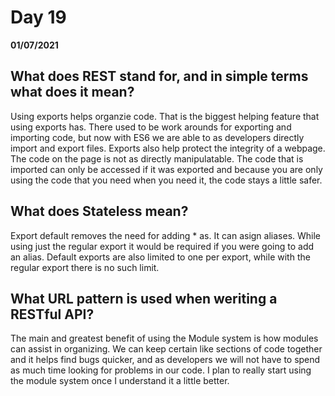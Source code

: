 # Day 19
__01/07/2021__

## What does REST stand for, and in simple terms what does it mean?

Using exports helps organzie code. That is the biggest helping feature that using exports has. There used to be work arounds for exporting and importing code, but now with ES6 we are able to as developers directly import and export files. Exports also help protect the integrity of a webpage. The code on the page is not as directly manipulatable. The code that is imported can only be accessed if it was exported and because you are only using the code that you need when you need it, the code stays a little safer.


## What does Stateless mean?

Export default removes the need for adding * as. It can asign aliases. While using just the regular export it would be required if you were going to add an alias. Default exports are also limited to one per export, while with the regular export there is no such limit.


## What URL pattern is used when weriting a RESTful API?

The main and greatest benefit of using the Module system is how modules can assist in organizing. We can keep certain like sections of code together and it helps find bugs quicker, and as developers we will not have to spend as much time looking for problems in our code. I plan to really start using the module system once I understand it a little better.
